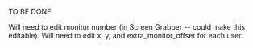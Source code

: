 TO BE DONE

Will need to edit monitor number (in Screen Grabber -- could make this editable).
Will need to edit x, y, and extra_monitor_offset for each user.